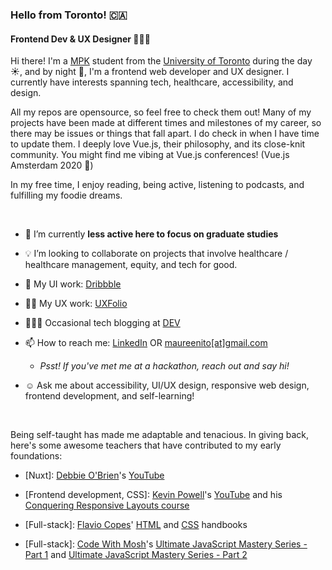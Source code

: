 <!--
**maureento8888/maureento8888** is a ✨ _special_ ✨ repository because its `README.md` (this file) appears on your GitHub profile. -->

### Hello from Toronto! 🇨🇦

#### Frontend Dev & UX Designer 👩🏻‍💻

Hi there! I'm a [MPK](https://kpe.utoronto.ca/academics-researchfuture-students/master-professional-kinesiology) student from the [University of Toronto](https://www.utoronto.ca) during the day ☀️, and by night 🌃, I'm a frontend web developer and UX designer. I currently have interests spanning tech, healthcare, accessibility, and design.

All my repos are opensource, so feel free to check them out! Many of my projects have been made at different times and milestones of my career, so there may be issues or things that fall apart. I do check in when I have time to update them. I deeply love Vue.js, their philosophy, and its close-knit community. You might find me vibing at Vue.js conferences! (Vue.js Amsterdam 2020 💚)

In my free time, I enjoy reading, being active, listening to podcasts, and fulfilling my foodie dreams.

<br>

- 🔭 I’m currently **less active here to focus on graduate studies**

<!-- I'm currently working on my personal portfolio and [frontendmentor.io challenges](https://github.com/maureento8888/Frontend-Mentor-Challenges.git)-->
  
- 💡 I’m looking to collaborate on projects that involve healthcare / healthcare management, equity, and tech for good.
  
- 🏀 My UI work: [Dribbble](https://dribbble.com/maureen_to)

- ✍🏼 My UX work: [UXFolio](https://uxfol.io/maureenito)
  
- 👩🏻‍💻 Occasional tech blogging at [DEV](https://dev.to/maureento8888)

- 📫 How to reach me: [LinkedIn](https://www.linkedin.com/in/maureento) OR [maureenito[at]gmail.com](mailto:maureenito@gmail.com)
  - *Psst! If you've met me at a hackathon, reach out and say hi!*

- ☺️ Ask me about accessibility, UI/UX design, responsive web design, frontend development, and self-learning!

<br>

Being self-taught has made me adaptable and tenacious. In giving back, here's some awesome teachers that have contributed to my early foundations:</p>

- [Nuxt]: [Debbie O'Brien](https://github.com/debs-obrien)'s [YouTube](https://youtube.com/c/DebbieOBrien)

- [Frontend development, CSS]: [Kevin Powell](https://www.kevinpowell.co/)'s [YouTube](https://youtube.com/kepowob) and his [Conquering Responsive Layouts course](https://courses.kevinpowell.co/conquering-responsive-layouts)

- [Full-stack]: [Flavio Copes](https://flaviocopes.com/)' [HTML](https://flaviocopes.com/page/html-handbook/) and [CSS](https://flaviocopes.com/page/css-handbook/) handbooks

- [Full-stack]: [Code With Mosh](https://codewithmosh.com/p/home)'s [Ultimate JavaScript Mastery Series - Part 1](https://codewithmosh.com/p/javascript-basics-for-beginners) and [Ultimate JavaScript Mastery Series - Part 2](https://codewithmosh.com/p/object-oriented-programming-in-javascript)
  
